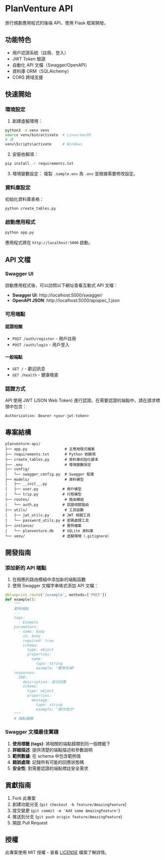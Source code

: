 # PlanVenture API

旅行規劃應用程式的後端 API，使用 Flask 框架開發。

## 功能特色

- 用戶認證系統（註冊、登入）
- JWT Token 驗證
- 自動化 API 文檔（Swagger/OpenAPI）
- 資料庫 ORM（SQLAlchemy）
- CORS 跨域支援

## 快速開始

### 環境設定

1. 創建虛擬環境：
```bash
python3 -m venv venv
source venv/bin/activate  # Linux/macOS
# 或
venv\Scripts\activate     # Windows
```

2. 安裝依賴項：
```bash
pip install -r requirements.txt
```

3. 環境變數設定：
複製 `.sample.env` 為 `.env` 並根據需要修改設定。

### 資料庫設定

初始化資料庫表格：
```bash
python create_tables.py
```

### 啟動應用程式

```bash
python app.py
```

應用程式將在 `http://localhost:5000` 啟動。

## API 文檔

### Swagger UI

啟動應用程式後，可以訪問以下網址查看互動式 API 文檔：

- **Swagger UI**: http://localhost:5000/swagger/
- **OpenAPI JSON**: http://localhost:5000/apispec_1.json

### 可用端點

#### 認證相關
- `POST /auth/register` - 用戶註冊
- `POST /auth/login` - 用戶登入

#### 一般端點
- `GET /` - 歡迎訊息
- `GET /health` - 健康檢查

### 認證方式

API 使用 JWT (JSON Web Token) 進行認證。在需要認證的端點中，請在請求標頭中包含：

```
Authorization: Bearer <your-jwt-token>
```

## 專案結構

```
planventure-api/
├── app.py                 # 主應用程式檔案
├── requirements.txt       # Python 依賴項
├── create_tables.py       # 資料庫初始化腳本
├── .env                   # 環境變數設定
├── config/
│   └── swagger_config.py  # Swagger 配置
├── models/                # 資料模型
│   ├── __init__.py
│   ├── user.py           # 用戶模型
│   └── trip.py           # 行程模型
├── routes/                # 路由模組
│   └── auth.py           # 認證相關路由
├── utils/                 # 工具函數
│   ├── jwt_utils.py      # JWT 相關工具
│   └── password_utils.py # 密碼處理工具
├── instance/             # 實例檔案
│   └── planventure.db    # SQLite 資料庫
└── venv/                 # 虛擬環境（.gitignore）
```

## 開發指南

### 添加新的 API 端點

1. 在相應的路由模組中添加新的端點函數
2. 使用 Swagger 文檔字串格式添加 API 文檔：

```python
@blueprint.route('/example', methods=['POST'])
def example():
    """
    範例端點
    ---
    tags:
      - Example
    parameters:
      - name: body
        in: body
        required: true
        schema:
          type: object
          properties:
            name:
              type: string
              example: "範例名稱"
    responses:
      200:
        description: 成功回應
        schema:
          type: object
          properties:
            message:
              type: string
              example: "操作成功"
    """
    # 端點邏輯
```

### Swagger 文檔最佳實踐

1. **使用標籤 (tags)**: 將相關的端點歸類到同一個標籤下
2. **詳細描述**: 提供清楚的端點描述和參數說明
3. **範例數據**: 在 schema 中包含範例值
4. **錯誤處理**: 記錄所有可能的回應狀態碼
5. **安全性**: 對需要認證的端點標註安全需求

## 貢獻指南

1. Fork 此專案
2. 創建功能分支 (`git checkout -b feature/AmazingFeature`)
3. 提交變更 (`git commit -m 'Add some AmazingFeature'`)
4. 推送到分支 (`git push origin feature/AmazingFeature`)
5. 開啟 Pull Request

## 授權

此專案使用 MIT 授權 - 查看 [LICENSE](LICENSE) 檔案了解詳情。
